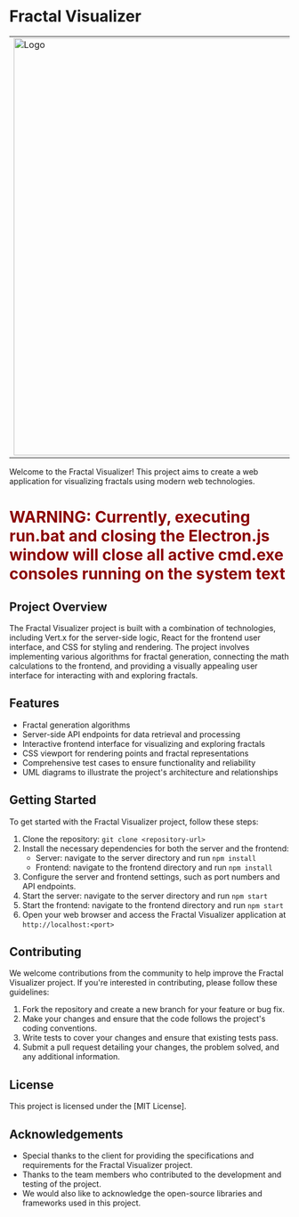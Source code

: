 # Fractal Visualizer
|   |   |
|---|---|
| <img src="https://github.com/azhan3/Fractal_Visualizer/assets/96319134/b3c6b93a-9faa-44f5-b27f-6885bcd2e4b9" alt="Logo" width="750"> | This project aims to develop a program that generates visual representations of fractal models derived from the topological properties of Zp. Users can specify a value for p and explore the fractal patterns exhibited by Zp for a range of integers, comparing numbers of specific forms. The program provides an intuitive visual interface to analyze and understand the fractal structures, offering insights into the relationships within Zp. |

Welcome to the Fractal Visualizer! This project aims to create a web application for visualizing fractals using modern web technologies.

<h1 style="color:darkred">WARNING: Currently, executing run.bat and closing the Electron.js window will close all active cmd.exe consoles running on the system  
 text</h1>

## Project Overview

The Fractal Visualizer project is built with a combination of technologies, including Vert.x for the server-side logic, React for the frontend user interface, and CSS for styling and rendering. The project involves implementing various algorithms for fractal generation, connecting the math calculations to the frontend, and providing a visually appealing user interface for interacting with and exploring fractals.

## Features

- Fractal generation algorithms
- Server-side API endpoints for data retrieval and processing
- Interactive frontend interface for visualizing and exploring fractals
- CSS viewport for rendering points and fractal representations
- Comprehensive test cases to ensure functionality and reliability
- UML diagrams to illustrate the project's architecture and relationships

## Getting Started

To get started with the Fractal Visualizer project, follow these steps:

1. Clone the repository: `git clone <repository-url>`
2. Install the necessary dependencies for both the server and the frontend:
    - Server: navigate to the server directory and run `npm install`
    - Frontend: navigate to the frontend directory and run `npm install`
3. Configure the server and frontend settings, such as port numbers and API endpoints.
4. Start the server: navigate to the server directory and run `npm start`
5. Start the frontend: navigate to the frontend directory and run `npm start`
6. Open your web browser and access the Fractal Visualizer application at `http://localhost:<port>`

## Contributing

We welcome contributions from the community to help improve the Fractal Visualizer project. If you're interested in contributing, please follow these guidelines:

1. Fork the repository and create a new branch for your feature or bug fix.
2. Make your changes and ensure that the code follows the project's coding conventions.
3. Write tests to cover your changes and ensure that existing tests pass.
4. Submit a pull request detailing your changes, the problem solved, and any additional information.

## License

This project is licensed under the [MIT License].

## Acknowledgements

- Special thanks to the client for providing the specifications and requirements for the Fractal Visualizer project.
- Thanks to the team members who contributed to the development and testing of the project.
- We would also like to acknowledge the open-source libraries and frameworks used in this project.
